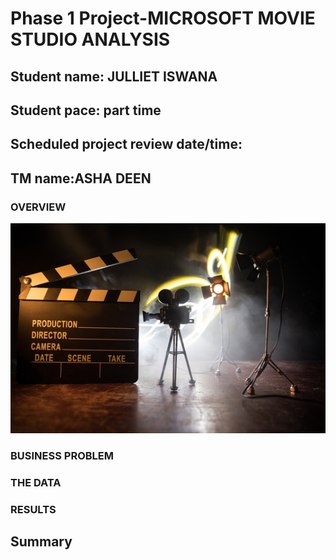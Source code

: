 # Phase 1 Project-MICROSOFT MOVIE STUDIO ANALYSIS
## Student name: JULLIET ISWANA
## Student pace: part time 
## Scheduled project review date/time:
## TM name:ASHA DEEN


### OVERVIEW
![](IMAGES/studio%20set.jpg)





### BUSINESS PROBLEM


### THE DATA


###  RESULTS










## Summary

